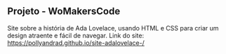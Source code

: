 ## Projeto - WoMakersCode 
Site sobre a história de Ada Lovelace, usando HTML e CSS para criar um design atraente e fácil de navegar.
Link do site: https://pollyandrad.github.io/site-adalovelace-/
